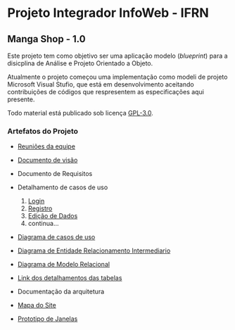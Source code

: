 # Projeto Integrador InfoWeb - IFRN

## Manga Shop - 1.0
Este projeto tem como objetivo ser uma aplicação  modelo (_blueprint_) para a disicplina de Análise e Projeto Orientado a Objeto.

Atualmente o projeto começou uma implementação como modeli de projeto Microsoft Visual Stufio, que está em desenvolvimento aceitando contribuições de códigos que respresentem as especificações aqui presente.

Todo material está publicado sob licença [GPL-3.0](https://www.gnu.org/licenses/quick-guide-gplv3.pt-br.html).


### Artefatos do Projeto
* [Reuniões da equipe](./reunioes/Reunioes.md)
* [Documento de visão](./docs/Documento_de_Visao.md)
* Documento de Requisitos
* Detalhamento de casos de uso
  1. [Login](./docs/casos_de_uso/Descrição_casos_de_Uso/cdu_realizar_login.md)
  2. [Registro](./docs/casos_de_uso/Descrição_casos_de_Uso/cdu_realizar_registro.md)
  3. [Edição de Dados](./docs/casos_de_uso/Descrição_casos_de_Uso/cdu_editar_perfil.md)
  4. continua...
* [Diagrama de casos de uso](./docs/imagens/Diagrama_cdu.PNG)

* [Diagrama de Entidade Relacionamento Intermediario](./docs/imagens/diagrama_er.png)
* [Diagrama de Modelo Relacional](./docs/imagens/diagrama_relacional_sem.png)
* [Link dos detalhamentos das tabelas](https://docs.google.com/spreadsheets/d/1L5VPO-juCYT5XqhRPc0VHXcOJ8yoh2VR/edit?usp=sharing&ouid=105018317332431643440&rtpof=true&sd=true)
* Documentação da arquitetura

* [Mapa do Site](https://www.figma.com/file/ecu1IVr4O6D6ARPgpeW1l9/Manga-Shop---Diagrama?type=whiteboard&node-id=0%3A1&t=igsKnirQw0bqwhos-1)

* [Prototipo de Janelas](https://www.figma.com/file/LLZmqlQVEhROjDLbglWDdJ/Manga-Shop?type=design&node-id=75%3A499&t=0Y4Te4fdIKuYuQv7-1)
